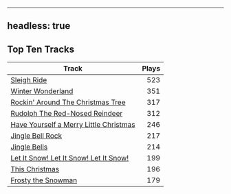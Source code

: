 
---
headless: true
---

## Top Ten Tracks

| Track | Plays |
| --- |  ---: |
|[Sleigh Ride](/songs/sleigh-ride)| 523|
|[Winter Wonderland](/songs/winter-wonderland)| 351|
|[Rockin' Around The Christmas Tree](/songs/rockin-around-the-christmas-tree)| 317|
|[Rudolph The Red-Nosed Reindeer](/songs/rudolph-the-red-nosed-reindeer)| 312|
|[Have Yourself a Merry Little Christmas](/songs/have-yourself-a-merry-little-christmas)| 246|
|[Jingle Bell Rock](/songs/jingle-bell-rock)| 217|
|[Jingle Bells](/songs/jingle-bells)| 214|
|[Let It Snow! Let It Snow! Let It Snow!](/songs/let-it-snow-let-it-snow-let-it-snow)| 199|
|[This Christmas](/songs/this-christmas)| 196|
|[Frosty the Snowman](/songs/frosty-the-snowman)| 179|
